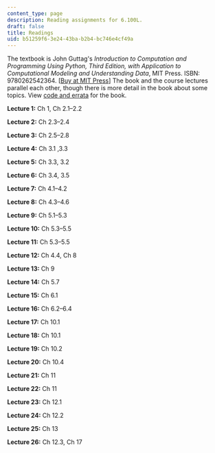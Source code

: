```yaml
---
content_type: page
description: Reading assignments for 6.100L.
draft: false
title: Readings
uid: b51259f6-3e24-43ba-b2b4-bc746e4cf49a
---
```

The textbook is John Guttag's *Introduction to Computation and Programming Using Python, Third Edition, with Application to Computational Modeling and Understanding Data*, MIT Press. ISBN: 9780262542364. \[[Buy at MIT Press](https://mitpress.mit.edu/9780262542364/introduction-to-computation-and-programming-using-python/)\] The book and the course lectures parallel each other, though there is more detail in the book about some topics. View [code and errata](https://github.com/guttag/Intro-to-Computation-and-Programming) for the book.

**Lecture 1:** Ch 1, Ch 2.1–2.2

**Lecture 2:** Ch 2.3–2.4

**Lecture 3:** Ch 2.5–2.8

**Lecture 4:** Ch 3.1 ,3.3

**Lecture 5:** Ch 3.3, 3.2

**Lecture 6:** Ch 3.4, 3.5

**Lecture 7:** Ch 4.1–4.2

**Lecture 8:** Ch 4.3–4.6

**Lecture 9:** Ch 5.1–5.3

**Lecture 10:** Ch 5.3–5.5

**Lecture 11:** Ch 5.3–5.5

**Lecture 12:** Ch 4.4, Ch 8

**Lecture 13:** Ch 9

**Lecture 14:** Ch 5.7

**Lecture 15:** Ch 6.1

**Lecture 16:** Ch 6.2–6.4

**Lecture 17:** Ch 10.1

**Lecture 18:** Ch 10.1

**Lecture 19:** Ch 10.2

**Lecture 20:** Ch 10.4

**Lecture 21:** Ch 11

**Lecture 22:** Ch 11

**Lecture 23:** Ch 12.1

**Lecture 24:** Ch 12.2

**Lecture 25:** Ch 13

**Lecture 26:** Ch 12.3, Ch 17